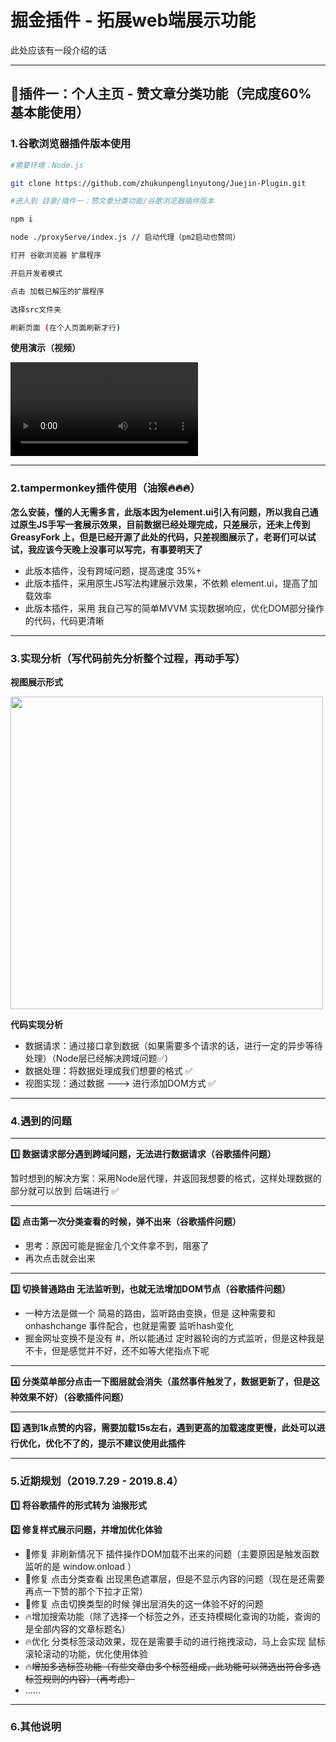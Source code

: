 # 掘金插件 - 拓展web端展示功能

此处应该有一段介绍的话

---

## 🎋插件一：个人主页 - 赞文章分类功能（完成度60% 基本能使用）

### 1.谷歌浏览器插件版本使用

```sh
#需要环境：Node.js

git clone https://github.com/zhukunpenglinyutong/Juejin-Plugin.git

#进入到 目录/插件一：赞文章分类功能/谷歌浏览器插件版本

npm i

node ./proxyServe/index.js // 启动代理（pm2启动也赞同）

打开 谷歌浏览器 扩展程序

开启开发者模式

点击 加载已解压的扩展程序

选择src文件夹

刷新页面 (在个人页面刷新才行)
```

**使用演示（视频）**

<video src="https://itzkp-1253302184.cos.ap-beijing.myqcloud.com/github%E5%9B%BE%E7%89%87/Juejin-Plugin/1%E5%88%86%E7%B1%BB%E6%8F%92%E4%BB%B6.mp4" controls="controls">
您的浏览器不支持 video 标签。
<a href="https://itzkp-1253302184.cos.ap-beijing.myqcloud.com/github%E5%9B%BE%E7%89%87/Juejin-Plugin/1%E5%88%86%E7%B1%BB%E6%8F%92%E4%BB%B6.mp4">视频展示不了，点击这里（视频中演示的目录和现在目录不一样，目录变更为 插件一：赞文章分类功能/谷歌浏览器插件版本）</a>
</video>

---

### 2.tampermonkey插件使用（油猴🔥🔥🔥）

**怎么安装，懂的人无需多言，此版本因为element.ui引入有问题，所以我自己通过原生JS手写一套展示效果，目前数据已经处理完成，只差展示，还未上传到GreasyFork 上，但是已经开源了此处的代码，只差视图展示了，老哥们可以试试，我应该今天晚上没事可以写完，有事要明天了**

- 此版本插件，没有跨域问题，提高速度 35%+
- 此版本插件，采用原生JS写法构建展示效果，不依赖 element.ui，提高了加载效率
- 此版本插件，采用 我自己写的简单MVVM 实现数据响应，优化DOM部分操作的代码，代码更清晰

---

### 3.实现分析（写代码前先分析整个过程，再动手写）

**视图展示形式**

<img style="width:500px;" src="https://itzkp-1253302184.cos.ap-beijing.myqcloud.com/github%E5%9B%BE%E7%89%87/Juejin-Plugin/1%E5%88%86%E7%B1%BB%E6%8F%92%E4%BB%B6%E7%A4%BA%E6%84%8F%E5%9B%BE.png" />


**代码实现分析**

- 数据请求：通过接口拿到数据（如果需要多个请求的话，进行一定的异步等待处理）（Node层已经解决跨域问题✅）
- 数据处理：将数据处理成我们想要的格式 ✅
- 视图实现：通过数据 ---> 进行添加DOM方式 ✅

---

### 4.遇到的问题

---

**1️⃣ 数据请求部分遇到跨域问题，无法进行数据请求（谷歌插件问题）**

暂时想到的解决方案：采用Node层代理，并返回我想要的格式，这样处理数据的部分就可以放到 后端进行 ✅

---

**2️⃣ 点击第一次分类查看的时候，弹不出来（谷歌插件问题）**

- 思考：原因可能是掘金几个文件拿不到，阻塞了
- 再次点击就会出来

---

**3️⃣ 切换普通路由 无法监听到，也就无法增加DOM节点（谷歌插件问题）**

- 一种方法是做一个 简易的路由，监听路由变换，但是 这种需要和 onhashchange 事件配合，也就是需要 监听hash变化
- 掘金网址变换不是没有 #，所以能通过 定时器轮询的方式监听，但是这种我是不卡，但是感觉并不好，还不如等大佬指点下呢

---

**4️⃣ 分类菜单部分点击一下图层就会消失（虽然事件触发了，数据更新了，但是这种效果不好）（谷歌插件问题）**

---

**5️⃣ 遇到1k点赞的内容，需要加载15s左右，遇到更高的加载速度更慢，此处可以进行优化，优化不了的，提示不建议使用此插件**

---

### 5.近期规划（2019.7.29 - 2019.8.4）

**1️⃣ 将谷歌插件的形式转为 油猴形式**


**2️⃣ 修复样式展示问题，并增加优化体验**

- 🔧修复 非刷新情况下 插件操作DOM加载不出来的问题（主要原因是触发函数监听的是 window.onload ）
- 🔧修复 点击分类查看 出现黑色遮罩层，但是不显示内容的问题（现在是还需要再点一下赞的那个下拉才正常）
- 🔧修复 点击切换类型的时候 弹出层消失的这一体验不好的问题
- 🔥增加搜索功能（除了选择一个标签之外，还支持模糊化查询的功能，查询的是全部内容的文章标题名）
- 🔥优化 分类标签滚动效果，现在是需要手动的进行拖拽滚动，马上会实现 鼠标滚轮滚动的功能，优化使用体验
- 🔥~~增加多选标签功能（有些文章由多个标签组成，此功能可以筛选出符合多选标签规则的内容）（再考虑）~~
- ......


---

### 6.其他说明





